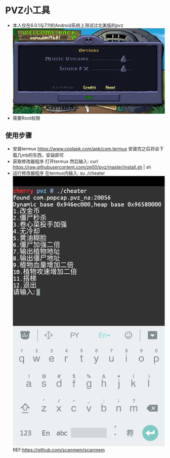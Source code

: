 # PVZ小工具
  * 本人仅在6.0.1与7.11的Android系统上测试过北美版的pvz
    ![pvz](doc/pvz.png)
  * 需要Root权限
## 使用步骤
  * 安装termux
    https://www.coolapk.com/apk/com.termux
    安装完之后将会下载几mb的东西，安装即可
  * 获取修改器程序
    打开termux
    然后输入:
    curl https://raw.githubusercontent.com/ze00/pvz/master/install.sh | sh
  * 运行修改器程序
    在termux内输入:
    su
    ./cheater
    ![cheater](doc/cheater.png)
REF:https://github.com/scanmem/scanmem
